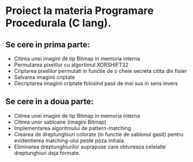 # Proiect la materia Programare Procedurala (C lang).
## Se cere in prima parte:
- Citirea unei imagini de tip Bitmap in memoria interna
- Permutarea pixelilor cu algortimul XORSHIFT32
- Criptarea pixelilor permutati in functie de o cheie secreta citita din fisier
- Salvarea imaginii criptate
- Decriptarea imaginii criptate folosind pasii de mai sus in sens invers
## Se cere in a doua parte:
- Citirea unei imagini de tip Bitmap in memoria interna
- Citirea unor sabloane (imagini Bitmap)
- Implementarea algoritmului de pattern-matching
- Crearea de dreptunghiuri colorate (in functie de sablonul gasit) pentru evidentierea matching-ului peste poza initiala.
- Eliminarea dreptunghiurilor suprapuse care obtureaza celelalte dreptunghiuri deja formate.
